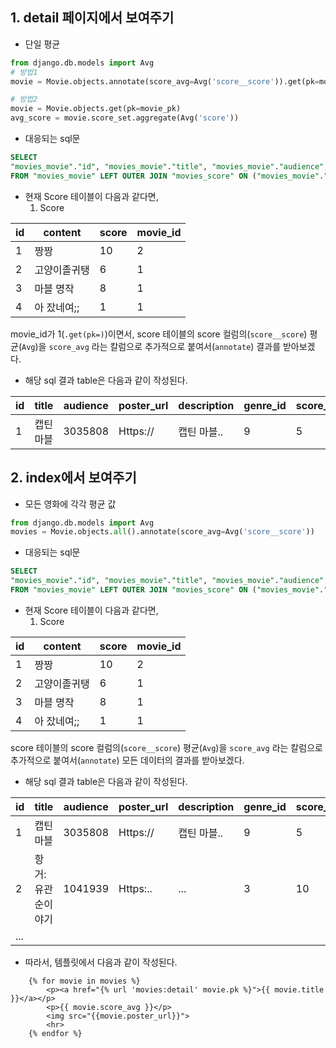 ## 1. detail 페이지에서 보여주기

* 단일 평균 

```python
from django.db.models import Avg
# 방법1
movie = Movie.objects.annotate(score_avg=Avg('score__score')).get(pk=movies_pk)

# 방법2
movie = Movie.objects.get(pk=movie_pk)
avg_score = movie.score_set.aggregate(Avg('score'))
```

* 대응되는 sql문

```sql
SELECT
"movies_movie"."id", "movies_movie"."title", "movies_movie"."audience", "movies_movie"."poster_url", "movies_movie"."description", "movies_movie"."genre_id", AVG("movies_score"."score") AS "score_avg"
FROM "movies_movie" LEFT OUTER JOIN "movies_score" ON ("movies_movie"."id" = "movies_score"."movie_id") WHERE "movies_movie"."id" = '1' GROUP BY "movies_movie"."id", "movies_movie"."title", "movies_movie"."audience", "movies_movie"."poster_url", "movies_movie"."description", "movies_movie"."genre_id"
```

* 현재 Score 테이블이 다음과 같다면,
  1. Score

| id   | content      | score | movie_id |
| ---- | ------------ | ----- | -------- |
| 1    | 짱짱         | 10    | 2        |
| 2    | 고양이졸귀탱 | 6     | 1        |
| 3    | 마블 명작    | 8     | 1        |
| 4    | 아 잤네여;;  | 1     | 1        |

movie_id가 1(`.get(pk=)`)이면서, score 테이블의 score 컬럼의(`score__score`) 평균(`Avg`)을 `score_avg` 라는 칼럼으로 추가적으로 붙여서(`annotate`) 결과를 받아보겠다.

* 해당 sql 결과 table은 다음과 같이 작성된다.

| id   | title     | audience | poster_url | description | genre_id | score_avg |
| ---- | --------- | -------- | ---------- | ----------- | -------- | --------- |
| 1    | 캡틴 마블 | 3035808  | Https://   | 캡틴 마블.. | 9        | 5         |



## 2. index에서 보여주기

* 모든 영화에 각각 평균 값

```python
from django.db.models import Avg
movies = Movie.objects.all().annotate(score_avg=Avg('score__score'))
```

* 대응되는 sql문

```sql
SELECT
"movies_movie"."id", "movies_movie"."title", "movies_movie"."audience", "movies_movie"."poster_url", "movies_movie"."description", "movies_movie"."genre_id", AVG("movies_score"."score") AS "score_avg"
FROM "movies_movie" LEFT OUTER JOIN "movies_score" ON ("movies_movie"."id" = "movies_score"."movie_id") GROUP BY "movies_movie"."id", "movies_movie"."title", "movies_movie"."audience", "movies_movie"."poster_url", "movies_movie"."description", "movies_movie"."genre_id"
```

- 현재 Score 테이블이 다음과 같다면,
  1. Score

| id   | content      | score | movie_id |
| ---- | ------------ | ----- | -------- |
| 1    | 짱짱         | 10    | 2        |
| 2    | 고양이졸귀탱 | 6     | 1        |
| 3    | 마블 명작    | 8     | 1        |
| 4    | 아 잤네여;;  | 1     | 1        |

score 테이블의 score 컬럼의(`score__score`) 평균(`Avg`)을 `score_avg` 라는 칼럼으로 추가적으로 붙여서(`annotate`) 모든 데이터의 결과를 받아보겠다.

- 해당 sql 결과 table은 다음과 같이 작성된다.

| id   | title             | audience | poster_url | description | genre_id | score_avg |
| ---- | ----------------- | -------- | ---------- | ----------- | -------- | --------- |
| 1    | 캡틴 마블         | 3035808  | Https://   | 캡틴 마블.. | 9        | 5         |
| 2    | 항거:유관순이야기 | 1041939  | Https:..   | ...         | 3        | 10        |
| ...  |                   |          |            |             |          |           |

* 따라서, 템플릿에서 다음과 같이 작성된다.

```jinja2
    {% for movie in movies %}
    	<p><a href="{% url 'movies:detail' movie.pk %}">{{ movie.title }}</a></p>
    	<p>{{ movie.score_avg }}</p>
    	<img src="{{movie.poster_url}}">
    	<hr>
    {% endfor %}
```


